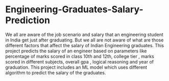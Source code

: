 # Engineering-Graduates-Salary-Prediction
We all are aware of the job scenario and salary that an engineering student in  India get just after graduating. But we all are not aware of what are those  different factors that affect the salary of Indian Engineering graduates. This  project predicts the salary of an engineer based on parameters like percentage  of marks scored in class 10th and 12th, college tier , marks scored in different  subjects, overall gpa , logical reasoning and year of graduation. This project  includes an ML model which uses different algorithm to predict the salary of  the graduates.
